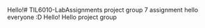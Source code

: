 
Hello!# TIL6010-LabAssignments
project group 7 assignment
hello everyone :D
Hello!
Hello project group
